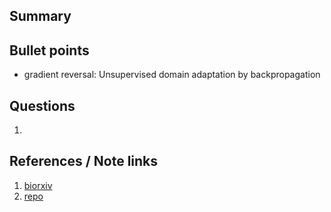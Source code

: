## Summary

## Bullet points
- gradient reversal: Unsupervised domain adaptation by backpropagation

## Questions
1. 

## References / Note links
1. [biorxiv](https://www.biorxiv.org/content/10.1101/2023.04.30.538439v1.full)
2. [repo](https://github.com/bowang-lab/scGPT/tree/main)